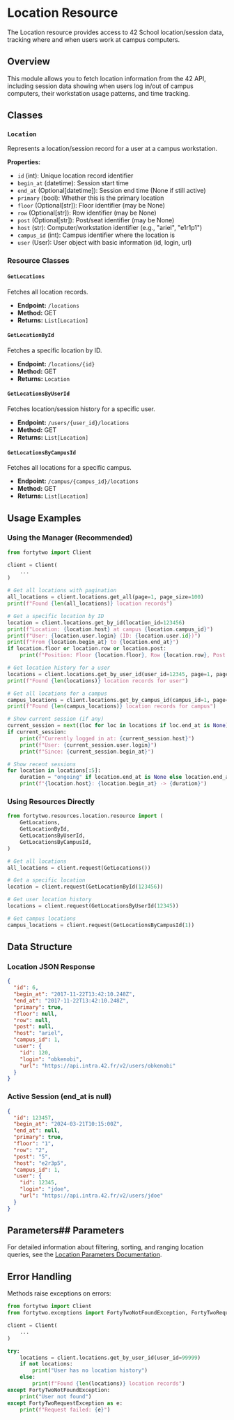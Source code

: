 # Location Resource

The Location resource provides access to 42 School location/session data, tracking where and when users work at campus computers.

## Overview

This module allows you to fetch location information from the 42 API, including session data showing when users log in/out of campus computers, their workstation usage patterns, and time tracking.

## Classes

### `Location`
Represents a location/session record for a user at a campus workstation.

**Properties:**
- `id` (int): Unique location record identifier
- `begin_at` (datetime): Session start time
- `end_at` (Optional[datetime]): Session end time (None if still active)
- `primary` (bool): Whether this is the primary location
- `floor` (Optional[str]): Floor identifier (may be None)
- `row` (Optional[str]): Row identifier (may be None)
- `post` (Optional[str]): Post/seat identifier (may be None)
- `host` (str): Computer/workstation identifier (e.g., "ariel", "e1r1p1")
- `campus_id` (int): Campus identifier where the location is
- `user` (User): User object with basic information (id, login, url)

### Resource Classes

#### `GetLocations`
Fetches all location records.
- **Endpoint:** `/locations`
- **Method:** GET
- **Returns:** `List[Location]`

#### `GetLocationById`
Fetches a specific location by ID.
- **Endpoint:** `/locations/{id}`
- **Method:** GET
- **Returns:** `Location`

#### `GetLocationsByUserId`
Fetches location/session history for a specific user.
- **Endpoint:** `/users/{user_id}/locations`
- **Method:** GET
- **Returns:** `List[Location]`

#### `GetLocationsByCampusId`
Fetches all locations for a specific campus.
- **Endpoint:** `/campus/{campus_id}/locations`
- **Method:** GET
- **Returns:** `List[Location]`

## Usage Examples

### Using the Manager (Recommended)

```python
from fortytwo import Client

client = Client(
    ...
)

# Get all locations with pagination
all_locations = client.locations.get_all(page=1, page_size=100)
print(f"Found {len(all_locations)} location records")

# Get a specific location by ID
location = client.locations.get_by_id(location_id=123456)
print(f"Location: {location.host} at campus {location.campus_id}")
print(f"User: {location.user.login} (ID: {location.user.id})")
print(f"From {location.begin_at} to {location.end_at}")
if location.floor or location.row or location.post:
    print(f"Position: Floor {location.floor}, Row {location.row}, Post {location.post}")

# Get location history for a user
locations = client.locations.get_by_user_id(user_id=12345, page=1, page_size=100)
print(f"Found {len(locations)} location records for user")

# Get all locations for a campus
campus_locations = client.locations.get_by_campus_id(campus_id=1, page=1, page_size=100)
print(f"Found {len(campus_locations)} location records for campus")

# Show current session (if any)
current_session = next((loc for loc in locations if loc.end_at is None), None)
if current_session:
    print(f"Currently logged in at: {current_session.host}")
    print(f"User: {current_session.user.login}")
    print(f"Since: {current_session.begin_at}")

# Show recent sessions
for location in locations[:5]:
    duration = "ongoing" if location.end_at is None else location.end_at - location.begin_at
    print(f"{location.host}: {location.begin_at} -> {duration}")
```

### Using Resources Directly

```python
from fortytwo.resources.location.resource import (
    GetLocations,
    GetLocationById,
    GetLocationsByUserId,
    GetLocationsByCampusId,
)

# Get all locations
all_locations = client.request(GetLocations())

# Get a specific location
location = client.request(GetLocationById(123456))

# Get user location history
locations = client.request(GetLocationsByUserId(12345))

# Get campus locations
campus_locations = client.request(GetLocationsByCampusId(1))
```

## Data Structure

### Location JSON Response
```json
{
  "id": 6,
  "begin_at": "2017-11-22T13:42:10.248Z",
  "end_at": "2017-11-22T13:42:10.248Z",
  "primary": true,
  "floor": null,
  "row": null,
  "post": null,
  "host": "ariel",
  "campus_id": 1,
  "user": {
    "id": 120,
    "login": "obkenobi",
    "url": "https://api.intra.42.fr/v2/users/obkenobi"
  }
}
```

### Active Session (end_at is null)
```json
{
  "id": 123457,
  "begin_at": "2024-03-21T10:15:00Z",
  "end_at": null,
  "primary": true,
  "floor": "1",
  "row": "2",
  "post": "5",
  "host": "e2r3p5",
  "campus_id": 1,
  "user": {
    "id": 12345,
    "login": "jdoe",
    "url": "https://api.intra.42.fr/v2/users/jdoe"
  }
}
```

## Parameters## Parameters

For detailed information about filtering, sorting, and ranging location queries, see the [Location Parameters Documentation](parameter/README.md).

## Error Handling

Methods raise exceptions on errors:

```python
from fortytwo import Client
from fortytwo.exceptions import FortyTwoNotFoundException, FortyTwoRequestException

client = Client(
    ...
)

try:
    locations = client.locations.get_by_user_id(user_id=99999)
    if not locations:
        print("User has no location history")
    else:
        print(f"Found {len(locations)} location records")
except FortyTwoNotFoundException:
    print("User not found")
except FortyTwoRequestException as e:
    print(f"Request failed: {e}")
```
